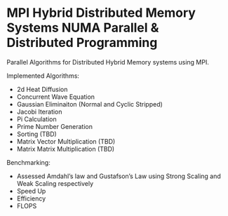# MPI Hybrid Distributed Memory Systems NUMA Parallel & Distributed Programming

Parallel Algorithms for Distributed Hybrid Memory systems using MPI.

Implemented Algorithms:
- 2d Heat Diffusion
- Concurrent Wave Equation
- Gaussian Eliminaiton (Normal and Cyclic Stripped)
- Jacobi Iteration
- Pi Calculation
- Prime Number Generation
- Sorting (TBD)
- Matrix Vector Multiplication (TBD)
- Matrix Matrix Multiplication (TBD)

Benchmarking:
- Assessed Amdahl’s law and Gustafson’s Law using Strong Scaling and Weak Scaling respectively
- Speed Up
- Efficiency
- FLOPS
